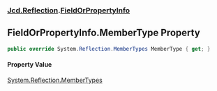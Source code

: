 ### [Jcd.Reflection](Jcd_Reflection.md 'Jcd.Reflection').[FieldOrPropertyInfo](Jcd_Reflection_FieldOrPropertyInfo.md 'Jcd.Reflection.FieldOrPropertyInfo')
## FieldOrPropertyInfo.MemberType Property
```csharp
public override System.Reflection.MemberTypes MemberType { get; }
```
#### Property Value
[System.Reflection.MemberTypes](https://docs.microsoft.com/en-us/dotnet/api/System.Reflection.MemberTypes 'System.Reflection.MemberTypes')
